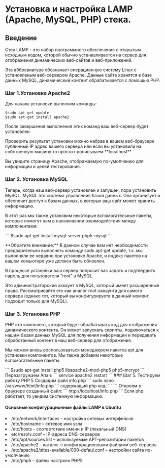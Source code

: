 # Установка и настройка  LAMP (Apache, MySQL, PHP) стека.
## Введение
Стек LAMP - это набор программного обеспечения с открытым исходным кодом, которой обычно устанавливается на сервер для отображения динамических веб-сайтов и веб-приложений.
<p> Эта аббревиатура обозначает операционную систему Linux с установленым веб-сервером Apache. Данные сайта хранятся в базе данных MySQL, динамический контент обрабатывается с помощью PHP.</p>

### Шаг 1.Установка Apache2
Для начала установки выполним команды:
```
$sudo apt-get update
$sudo apt-get install apache2
```

<p>После завершения выполнения этих команд ваш веб-сервер будет установлен.</p>
<p> Проверить результат установки можно набрав в вашем веб-браузере публичный IP адрес вашего сервера или если вы установили на собственную машину то просто прописываем **localhost** </p>
<p>Вы увидите страницу Apache, отображаемую по-умолчанию для информации и целей тестирования.</p>

### Шаг 2. Установка MySQL
Теперь, когда наш веб-сервер установлен и запущен, пора установить MySQL. MySQL это система управления базой данных. Она организует и обеспечит доступ к базам данных, в которых ваш сайт может хранить информацию.<p>В этот раз мы также установим некоторые вспомогательные пакеты, которые помогут нам в налаживании взаимодействия между компонентами:
</p>
```
$sudo apt-get install mysql-server php5-mysql
```
<p>**Обратите внимание:** В данном случае вам нет необходимости предварительно выполнять команду sudo apt-get update, т.к. мы выполняли ее недавно при установке Apache, и индекс пакетов на вашем комьютере уже должен быть обновлен.</p> <p>В процессе установки ваш сервер попросит вас задать и подтвердить пароль для пользователя "root" в MySQL.</p> <p>Это администраторский аккаунт в MySQL, который имеет расширенные права. Рассматривайте его как аналог root-аккаунта для самого сервера (однако тот, который вы конфигурируете в данный момент, подходит только для MySQL).</p>

### Шаг 3. Установка PHP
<p>PHP это компонент, который будет обрабатывать код для отображения динамического контента. Он может запускать скрипты, подключаться к нашим базам данных MySQL для получения информации и передавать обработанный контент в наш веб-сервер для отображения.</p> <p>Мы можем вновь воспользоваться менеджером пакетов apt для установки компонентов. Мы также добавим некоторые вспомогательные пакеты:</p>
```
$sudo apt-get install php5 libapache2-mod-php5 php5-mcrypt
```
Перезагружаем Апач:
```
service apache2 restart
```
### Шаг 5. Тестируем работу PHP 5
Создадим файл info.php
```
sudo nano /var/www/html/info.php
```
содержащий php код:
```
<?php
phpinfo();
?>
```
Откроем в браузере созданный файл:
```
http://localhost/info.php
```
Если php работает, то увидим системную информацию.

#### Основные конфигурационные файлы LAMP в Ubuntu
<li>/etc/network/interfaces – настройка сетевых интерфейсов
<li>/etc/hostname – сетевое имя узла
<li>/etc/hosts – соответствие имени и IP (локальный DNS)
<li>etc/resolv.conf – IP-адреса DNS-серверов
<li>/etc/apt/sources.list – используемые APT-репозитарии пакетов
<li>/etc/apache2 – каталог с конфигурационными файлами веб-сервера
<li>/etc/apache2/sites-available/000-defaul.conf – настройки сайта по-умолчанию
<li>/etc/php5 – файлы настроек PHP5


